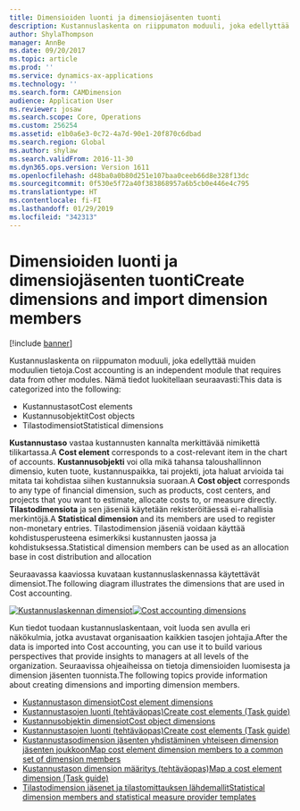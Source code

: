 ```yaml
---
title: Dimensioiden luonti ja dimensiojäsenten tuonti
description: Kustannuslaskenta on riippumaton moduuli, joka edellyttää muiden moduulien päätietoja.
author: ShylaThompson
manager: AnnBe
ms.date: 09/20/2017
ms.topic: article
ms.prod: ''
ms.service: dynamics-ax-applications
ms.technology: ''
ms.search.form: CAMDimension
audience: Application User
ms.reviewer: josaw
ms.search.scope: Core, Operations
ms.custom: 256254
ms.assetid: e1b0a6e3-0c72-4a7d-90e1-20f870c6dbad
ms.search.region: Global
ms.author: shylaw
ms.search.validFrom: 2016-11-30
ms.dyn365.ops.version: Version 1611
ms.openlocfilehash: d48ba0a0b80d251e107baa0ceeb66d8e328f13dc
ms.sourcegitcommit: 0f530e5f72a40f383868957a6b5cb0e446e4c795
ms.translationtype: HT
ms.contentlocale: fi-FI
ms.lasthandoff: 01/29/2019
ms.locfileid: "342313"
---
```

# <a name="create-dimensions-and-import-dimension-members"></a><span data-ttu-id="4cb2f-103">Dimensioiden luonti ja dimensiojäsenten tuonti</span><span class="sxs-lookup"><span data-stu-id="4cb2f-103">Create dimensions and import dimension members</span></span>

[!include [banner](../includes/banner.md)]

<span data-ttu-id="4cb2f-104">Kustannuslaskenta on riippumaton moduuli, joka edellyttää muiden moduulien tietoja.</span><span class="sxs-lookup"><span data-stu-id="4cb2f-104">Cost accounting is an independent module that requires data from other modules.</span></span> <span data-ttu-id="4cb2f-105">Nämä tiedot luokitellaan seuraavasti:</span><span class="sxs-lookup"><span data-stu-id="4cb2f-105">This data is categorized into the following:</span></span>

-  <span data-ttu-id="4cb2f-106">Kustannustasot</span><span class="sxs-lookup"><span data-stu-id="4cb2f-106">Cost elements</span></span>
-  <span data-ttu-id="4cb2f-107">Kustannusobjektit</span><span class="sxs-lookup"><span data-stu-id="4cb2f-107">Cost objects</span></span>
-  <span data-ttu-id="4cb2f-108">Tilastodimensiot</span><span class="sxs-lookup"><span data-stu-id="4cb2f-108">Statistical dimensions</span></span>

<span data-ttu-id="4cb2f-109">**Kustannustaso** vastaa kustannusten kannalta merkittävää nimikettä tilikartassa.</span><span class="sxs-lookup"><span data-stu-id="4cb2f-109">A **Cost element** corresponds to a cost-relevant item in the chart of accounts.</span></span> <span data-ttu-id="4cb2f-110">**Kustannusobjekti** voi olla mikä tahansa taloushallinnon dimensio, kuten tuote, kustannuspaikka, tai projekti, jota haluat arvioida tai mitata tai kohdistaa siihen kustannuksia suoraan.</span><span class="sxs-lookup"><span data-stu-id="4cb2f-110">A **Cost object** corresponds to any type of financial dimension, such as products, cost centers, and projects that you want to estimate, allocate costs to, or measure directly.</span></span> <span data-ttu-id="4cb2f-111">**Tilastodimensiota** ja sen jäseniä käytetään rekisteröitäessä ei-rahallisia merkintöjä.</span><span class="sxs-lookup"><span data-stu-id="4cb2f-111">A **Statistical dimension** and its members are used to register non-monetary entries.</span></span> <span data-ttu-id="4cb2f-112">Tilastodimension jäseniä voidaan käyttää kohdistusperusteena esimerkiksi kustannusten jaossa ja kohdistuksessa.</span><span class="sxs-lookup"><span data-stu-id="4cb2f-112">Statistical dimension members can be used as an allocation base in cost distribution and allocation</span></span> 

<span data-ttu-id="4cb2f-113">Seuraavassa kaaviossa kuvataan kustannuslaskennassa käytettävät dimensiot.</span><span class="sxs-lookup"><span data-stu-id="4cb2f-113">The following diagram illustrates the dimensions that are used in Cost accounting.</span></span>

<span data-ttu-id="4cb2f-114">[![Kustannuslaskennan dimensiot](./media/cost-eos-dimensions.png)](./media/cost-eos-dimensions.png)</span><span class="sxs-lookup"><span data-stu-id="4cb2f-114">[![Cost accounting dimensions](./media/cost-eos-dimensions.png)](./media/cost-eos-dimensions.png)</span></span>

<span data-ttu-id="4cb2f-115">Kun tiedot tuodaan kustannuslaskentaan, voit luoda sen avulla eri näkökulmia, jotka avustavat organisaation kaikkien tasojen johtajia.</span><span class="sxs-lookup"><span data-stu-id="4cb2f-115">After the data is imported into Cost accounting, you can use it to build various perspectives that provide insights to managers at all levels of the organization.</span></span> <span data-ttu-id="4cb2f-116">Seuraavissa ohjeaiheissa on tietoja dimensioiden luomisesta ja dimension jäsenten tuonnista.</span><span class="sxs-lookup"><span data-stu-id="4cb2f-116">The following topics provide information about creating dimensions and importing dimension members.</span></span> 

-  [<span data-ttu-id="4cb2f-117">Kustannustason dimensiot</span><span class="sxs-lookup"><span data-stu-id="4cb2f-117">Cost element dimensions</span></span>](cost-elements.md)
-  [<span data-ttu-id="4cb2f-118">Kustannustasojen luonti (tehtäväopas)</span><span class="sxs-lookup"><span data-stu-id="4cb2f-118">Create cost elements (Task guide)</span></span>](./tasks/create-cost-elements.md)
-  [<span data-ttu-id="4cb2f-119">Kustannusobjektin dimensiot</span><span class="sxs-lookup"><span data-stu-id="4cb2f-119">Cost object dimensions</span></span>](cost-objects.md)
-  [<span data-ttu-id="4cb2f-120">Kustannustasojen luonti (tehtäväopas)</span><span class="sxs-lookup"><span data-stu-id="4cb2f-120">Create cost elements (Task guide)</span></span>](./tasks/create-cost-objects.md)
-  [<span data-ttu-id="4cb2f-121">Kustannustasodimension jäsenten yhdistäminen yhteiseen dimension jäsenten joukkoon</span><span class="sxs-lookup"><span data-stu-id="4cb2f-121">Map cost element dimension members to a common set of dimension members</span></span>](map-cost-elements-dimension-members.md)
-  [<span data-ttu-id="4cb2f-122">Kustannustason dimension määritys (tehtäväopas)</span><span class="sxs-lookup"><span data-stu-id="4cb2f-122">Map a cost element dimension (Task guide)</span></span>](./tasks/map-cost-element-dimension.md)
-  [<span data-ttu-id="4cb2f-123">Tilastodimension jäsenet ja tilastomittauksen lähdemallit</span><span class="sxs-lookup"><span data-stu-id="4cb2f-123">Statistical dimension members and statistical measure provider templates</span></span>](statistical-measure-provider-template.md)






